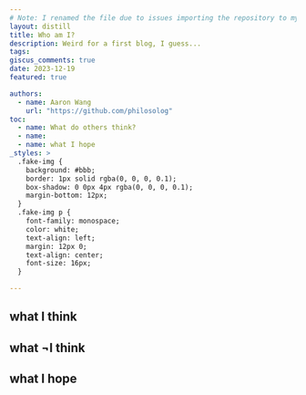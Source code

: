 ```yaml
--- 
# Note: I renamed the file due to issues importing the repository to my Windows PC lol.
layout: distill
title: Who am I?
description: Weird for a first blog, I guess...
tags:
giscus_comments: true
date: 2023-12-19
featured: true

authors:
  - name: Aaron Wang
    url: "https://github.com/philosolog"
toc:
  - name: What do others think?
  - name: 
  - name: what I hope
_styles: >
  .fake-img {
    background: #bbb;
    border: 1px solid rgba(0, 0, 0, 0.1);
    box-shadow: 0 0px 4px rgba(0, 0, 0, 0.1);
    margin-bottom: 12px;
  }
  .fake-img p {
    font-family: monospace;
    color: white;
    text-align: left;
    margin: 12px 0;
    text-align: center;
    font-size: 16px;
  }

---
```


## what I think

## what ¬I think

## what I hope